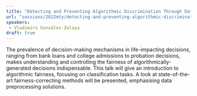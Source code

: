 ```yaml
---
title: "Detecting and Preventing Algorithmic Discrimination Through Data Preprocessing"
url: "sessions/2022mty/detecting-and-preventing-algorithmic-discrimination-through-data-preprocessing"
speakers:
 - Vladimiro González-Zelaya
draft: true
---
```


The prevalence of decision-making mechanisms in life-impacting decisions, ranging from bank loans and college admissions to probation decisions, makes understanding and controlling the fairness of algorithmically-generated decisions indispensable. This talk will give an introduction to algorithmic fairness, focusing on classification tasks. A look at state-of-the-art fairness-correcting methods will be presented, emphasising data preprocessing solutions.